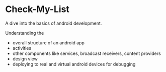 # Check-My-List

A dive into the basics of android development.

Understanding the 
- overall structure of an android app
- activities 
- other components like services, broadcast receivers, content providers
- design view 
- deploying to real and virtual android devices for debugging
